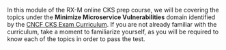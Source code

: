 <!-- CKAD Self-Study Mod 4 -->

In this module of the RX-M online CKS prep course, we will be covering the topics under the **Minimize Microservice Vulnerabilities** domain identified by the [CNCF CKS Exam Curriculum](https://github.com/cncf/curriculum/blob/master/CKS_Curriculum_%20v1.26.pdf). If you are not already familiar with the curriculum, take a moment to familiarize yourself, as you will be required to know each of the topics in order to pass the test.
